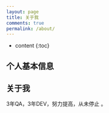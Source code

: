 ```yaml
---
layout: page
title: 关于我
comments: true
permalink: /about/
---
```


* content
{:toc}

## 个人基本信息



## 关于我

3年QA，3年DEV，努力提高，从未停止 。
